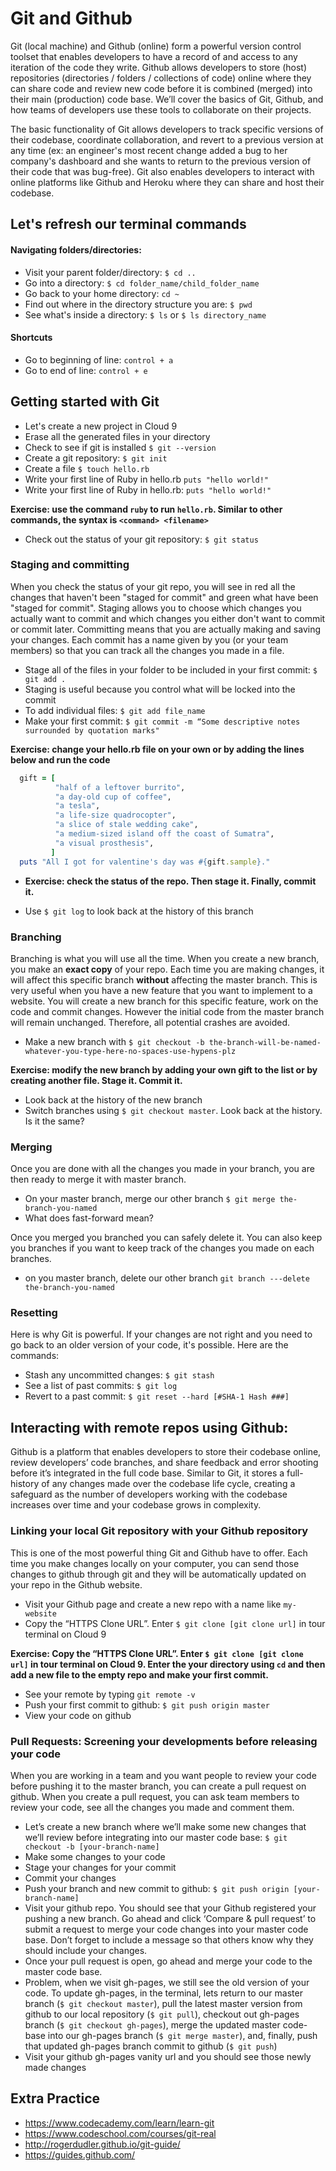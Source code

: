 # Git and Github

Git (local machine) and Github (online) form a powerful version control toolset that enables developers to have a record of and access to any iteration of the code they write. Github allows developers to store (host) repositories (directories / folders / collections of code) online where they can share code and review new code before it is combined (merged) into their main (production) code base. We’ll cover the basics of Git, Github, and how teams of developers use these tools to collaborate on their projects.

The basic functionality of Git allows developers to track specific versions of their codebase, coordinate collaboration, and revert to a previous version at any time (ex: an engineer's most recent change added a bug to her company's dashboard and she wants to return to the previous version of their code that was bug-free). Git also enables developers to interact with online platforms like Github and Heroku where they can share and host their codebase.

## Let's refresh our terminal commands

#### Navigating folders/directories:

- Visit your parent folder/directory: `$ cd ..`
- Go into a directory: `$ cd folder_name/child_folder_name`
- Go back to your home directory: `cd ~`
- Find out where in the directory structure you are: `$ pwd`
- See what's inside a directory: `$ ls` or `$ ls directory_name`

#### Shortcuts

- Go to beginning of line: `control + a`
- Go to end of line: `control + e`

## Getting started with Git

- Let's create a new project in Cloud 9
- Erase all the generated files in your directory
- Check to see if git is installed `$ git --version`
- Create a git repository: `$ git init`
- Create a file `$ touch hello.rb`
- Write your first line of Ruby in hello.rb `puts "hello world!"`
- Write your first line of Ruby in hello.rb: `puts "hello world!"`

**Exercise: use the command `ruby` to run `hello.rb`. Similar to other commands, the syntax is `<command> <filename>`**
- Check out the status of your git repository: `$ git status`

### Staging and committing

When you check the status of your git repo, you will see in red all the changes that haven't been "staged for commit" and green what have been "staged for commit". Staging allows you to choose which changes you actually want to commit and which changes you either don't want to commit or commit later.
Committing means that you are actually making and saving your changes. Each commit has a name given by you (or your team members) so that you can track all the changes you made in a file.

- Stage all of the files in your folder to be included in your first commit: `$ git add .`
- Staging is useful because you control what will be locked into the commit
- To add individual files: `$ git add file_name`
- Make your first commit: `$ git commit -m “Some descriptive notes surrounded by quotation marks"`

**Exercise: change your hello.rb file on your own or by adding the lines below and run the code**

```ruby
  gift = [
          "half of a leftover burrito",
          "a day-old cup of coffee",
          "a tesla",
          "a life-size quadrocopter",
          "a slice of stale wedding cake",
          "a medium-sized island off the coast of Sumatra",
          "a visual prosthesis",
         ]
  puts "All I got for valentine's day was #{gift.sample}."
```

- **Exercise: check the status of the repo. Then stage it. Finally, commit it.**

- Use `$ git log` to look back at the history of this branch

### Branching

Branching is what you will use all the time. When you create a new branch, you make an **exact copy** of your repo. Each time you are making changes, it will affect this specific branch **without** affecting the master branch.
This is very useful when you have a new feature that you want to implement to a website. You will create a new branch for this specific feature, work on the code and commit changes. However the initial code from the master branch will remain unchanged. Therefore, all potential crashes are avoided.

- Make a new branch with `$ git checkout -b the-branch-will-be-named-whatever-you-type-here-no-spaces-use-hypens-plz`


**Exercise: modify the new branch by adding your own gift to the list or by creating another file. Stage it. Commit it.**

- Look back at the history of the new branch
- Switch branches using `$ git checkout master`. Look back at the history. Is it the same?

### Merging
Once you are done with all the changes you made in your branch, you are then ready to merge it with master branch.

- On your master branch, merge our other branch `$ git merge the-branch-you-named`
- What does fast-forward mean?

Once you merged you branched you can safely delete it. You can also keep you branches if you want to keep track of the changes you made on each branches.

- on you master branch, delete our other branch `git branch ---delete the-branch-you-named`

### Resetting
Here is why Git is powerful. If your changes are not right and you need to go back to an older version of your code, it's possible. Here are the commands:

- Stash any uncommitted changes: `$ git stash`
- See a list of past commits: `$ git log`
- Revert to a past commit: `$ git reset --hard [#SHA-1 Hash ###]`

## Interacting with remote repos using Github:

Github is a platform that enables developers to store their codebase online, review developers’ code branches, and share feedback and error shooting before it’s integrated in the full code base. Similar to Git, it stores a full-history of any changes made over the codebase life cycle, creating a safeguard as the number of developers working with the codebase increases over time and your codebase grows in complexity.

### Linking your local Git repository with your Github repository
This is one of the most powerful thing Git and Github have to offer. Each time you make changes locally on your computer, you can send those changes to github through git and they will be automatically updated on your repo in the Github website.

- Visit your Github page and create a new repo with a name like `my-website`
- Copy the “HTTPS Clone URL”. Enter `$ git clone [git clone url]` in tour terminal on Cloud 9

**Exercise: Copy the “HTTPS Clone URL”. Enter `$ git clone [git clone url]` in tour terminal on Cloud 9. Enter the your directory using `cd` and then add a new file to the empty repo and make your first commit.**
- See your remote by typing `git remote -v`
- Push your first commit to github: `$ git push origin master`
- View your code on github

### Pull Requests: Screening your developments before releasing your code
When you are working in a team and you want people to review your code before pushing it to the master branch, you can create a pull request on github. When you create a pull request, you can ask team members to review your code, see all the changes you made and comment them.


- Let’s create a new branch where we’ll make some new changes that we’ll review before integrating into our master code base: `$ git checkout -b [your-branch-name]`
- Make some changes to your code
- Stage your changes for your commit
- Commit your changes
- Push your branch and new commit to github: `$ git push origin [your-branch-name]`
- Visit your github repo. You should see that your Github registered your pushing a new branch. Go ahead and click ‘Compare & pull request’ to submit a request to merge your code changes into your master code base. Don’t forget to include a message so that others know why they should include your changes.
- Once your pull request is open, go ahead and merge your code to the master code base.
- Problem, when we visit gh-pages, we still see the old version of your code. To update gh-pages, in the terminal, lets return to our master branch (`$ git checkout master`), pull the latest master version from github to our local repository (`$ git pull`), checkout out gh-pages branch (`$ git checkout gh-pages`), merge the updated master code-base into our gh-pages branch (`$ git merge master`), and, finally, push that updated gh-pages branch commit to github (`$ git push`)
- Visit your github gh-pages vanity url and you should see those newly made changes

## Extra Practice

- https://www.codecademy.com/learn/learn-git
- https://www.codeschool.com/courses/git-real
- http://rogerdudler.github.io/git-guide/
- https://guides.github.com/
